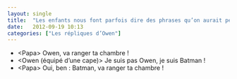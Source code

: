 ```yaml
---
layout: single
title:  "Les enfants nous font parfois dire des phrases qu’on aurait pensé ne jamais prononcer ou même entendre…"
date:   2012-09-19 10:13
categories: ["Les répliques d’Owen"]
---
```


-   \<Papa\> Owen, va ranger ta chambre !
-   \<Owen (équipé d’une cape)\> Je suis pas Owen, je suis Batman !
-   \<Papa\> Oui, ben : Batman, va ranger ta chambre !
